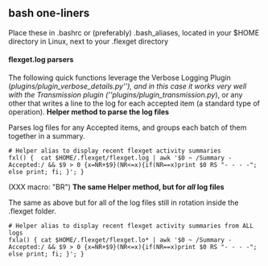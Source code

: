 ## bash one-liners

Place these in .bashrc or (preferably) .bash_aliases, located in your $HOME directory in Linux, next to your .flexget directory

#### flexget.log parsers

The following quick functions leverage the Verbose Logging Plugin (*plugins/plugin_verbose_details.py''), and in this case it works very well with the Transmission plugin (''plugins/plugin_transmission.py*), or any other that writes a line to the log for each accepted item (a standard type of operation).
**Helper method to parse the log files**

Parses log files for any Accepted items, and groups each batch of them together in a summary.


    # Helper alias to display recent flexget activity summaries
    fxl() {  cat $HOME/.flexget/flexget.log | awk '$0 ~ /Summary - Accepted:/ && $9 > 0 {x=NR+$9}(NR<=x){if(NR==x)print $0 RS "- - - -"; else print; fi; }'; }



(XXX macro: "BR")
**The same Helper method, but for *all* log files**

The same as above but for all of the log files still in rotation inside the .flexget folder.


    # Helper alias to display recent flexget activity summaries from ALL logs
    fxla() { cat $HOME/.flexget/flexget.lo* | awk '$0 ~ /Summary - Accepted:/ && $9 > 0 {x=NR+$9}(NR<=x){if(NR==x)print $0 RS "- - - -"; else print; fi; }'; }

